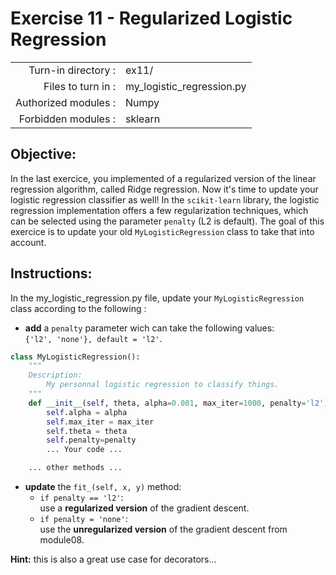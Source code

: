 # Exercise 11 - Regularized Logistic Regression

|                         |                            |
| -----------------------:| -------------------------- |
|   Turn-in directory :   |  ex11/                     |
|   Files to turn in :    |  my_logistic_regression.py |
|   Authorized modules :  |  Numpy                     |
|   Forbidden modules :   |  sklearn                   | 


## Objective:

In the last exercice, you implemented of a regularized version of the linear regression algorithm, called Ridge regression. Now it's time to update your logistic regression classifier as well!
In the `scikit-learn` library, the logistic regression implementation offers a few regularization techniques, which can be selected using the parameter `penalty` (L2 is default). 
The goal of this exercice is to update your old `MyLogisticRegression` class to take that into account.   

## Instructions:
In the my_logistic_regression.py file, update your `MyLogisticRegression` class according to the following : 
- **add** a `penalty` parameter wich can take the following values:  
  `{'l2', 'none'}, default = 'l2'`.

```python
class MyLogisticRegression():
	"""
	Description:
		My personnal logistic regression to classify things.
	"""
    def __init__(self, theta, alpha=0.001, max_iter=1000, penalty='l2'):
        self.alpha = alpha
        self.max_iter = max_iter
        self.theta = theta
        self.penalty=penalty
        ... Your code ...

	... other methods ...
```
- **update** the `fit_(self, x, y)` method: 
    - `if penalty == 'l2'`:  
    use a **regularized version** of the gradient descent.
    - `if penalty = 'none'`:  
    use the **unregularized version** of the gradient descent from module08.

**Hint:** this is also a great use case for decorators...
